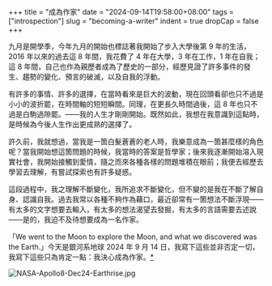 +++
title = "成為作家"
date = "2024-09-14T19:58:00+08:00"
tags = ["introspection"]
slug = "becoming-a-writer"
indent = true
dropCap = false
+++

九月是開學季，今年九月的開始也標誌著我開始了步入大學後第 9 年的生活，2016 年以來的過去這 8 年間，我花費了 4 年在大學，3 年在工作，1 年在自我；這 8 年間，自己也作為親歷者成為了歷史的一部分，經歷見證了許多事件的發生、趨勢的變化、預言的破滅，以及自我的浮動。

有許多的事情、許多的選擇，在當時看來是巨大的波動，現在回頭看卻也只不過是小小的波折罷，在時間軸的短短瞬間。同理，在更長久時間過後，這 8 年也只不過是白駒過隙罷。——我的人生才剛剛開始。既然如此，我想在我意識到這點時，是時候為今後人生作出更成熟的選擇了。

許久前，我就想過，當我是一箇白髮蒼蒼的老人時，我樂意成為一箇甚麼樣的角色呢？當我開始想這箇問題的時候，我當時的答案是哲學家；後來我逐漸開始溶入現實社會，我開始接觸到愛情，隨之而來各種各樣的問題堆積在眼前；我便去經歷去學習去理解，有嘗試探索也有許多疑惑。

這段過程中，我之理解不斷變化，我所追求不斷變化，但不變的是我在不斷了解自身、認識自我。過去我常以各種不夠作為藉口，最近卻常有一箇想法不斷浮現——有太多的文字想要去輸入，有太多的想法渴望去發掘，有太多的言語需要去述說——是的，我迫不及待想要成為一名作家。

「We went to the Moon to explore the Moon, and what we discovered was the Earth.」今天是銀河系地球 2024 年 9 月 14 日，我寫下這些並非否定一切，我寫下這些只為肯定一點：我決心成為作家。[*](https://reuixiy.notion.site/eb053362193a4904bcc69e80d212e03e)

![NASA-Apollo8-Dec24-Earthrise.jpg](/images/NASA-Apollo8-Dec24-Earthrise.jpg)